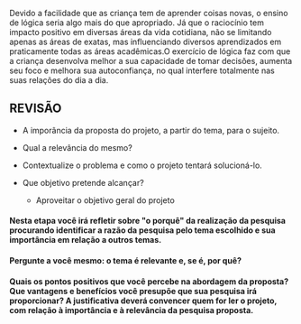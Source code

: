 Devido a facilidade que as criança tem de aprender coisas novas, o ensino de lógica seria algo mais do que apropriado. Já que o raciocínio tem impacto positivo em diversas áreas da vida cotidiana, não se limitando apenas as áreas de exatas, mas influenciando diversos aprendizados em praticamente todas as áreas acadêmicas.O exercício de lógica faz com que a criança desenvolva melhor a sua capacidade de tomar decisões, aumenta seu foco e melhora sua autoconfiança, no qual interfere totalmente nas suas relações do dia a dia.


## REVISÃO

- A imporância da proposta do projeto, a partir do tema, para o sujeito.

- Qual a relevância do mesmo?

- Contextualize o problema e como o projeto tentará solucioná-lo.

- Que objetivo pretende alcançar?
   - Aproveitar o objetivo geral do projeto

#### Nesta etapa você irá refletir sobre "o porquê" da realização da pesquisa procurando identificar a razão da pesquisa pelo tema escolhido e sua importância em relação a outros temas.

#### Pergunte a você mesmo: o tema é relevante e, se é, por quê?

#### Quais os pontos positivos que você percebe na abordagem da proposta? Que vantagens e benefícios você presupõe que sua pesquisa irá proporcionar? A justificativa deverá convencer quem for ler o projeto, com relação à importância e à relevância da pesquisa proposta.
